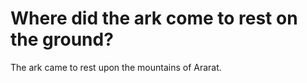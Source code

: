 # Where did the ark come to rest on the ground?

The ark came to rest upon the mountains of Ararat.
